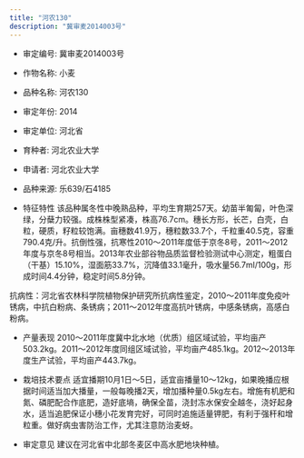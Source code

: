 ```yaml
---
title: "河农130"
description: "冀审麦2014003号"
---
```

* 审定编号:  冀审麦2014003号

*  作物名称:  小麦

*  品种名称:  河农130

*  审定年份:  2014

*  审定单位:  河北省

* 育种者:  河北农业大学

*  申请者:  河北农业大学

*  品种来源:  乐639/石4185


*  特征特性
该品种属冬性中晚熟品种，平均生育期257天。幼苗半匍匐，叶色深绿，分蘖力较强。成株株型紧凑，株高76.7cm。穗长方形，长芒，白壳，白粒，硬质，籽粒较饱满。亩穗数41.9万，穗粒数33.7个，千粒重40.5克，容重790.4克/升。抗倒性强，抗寒性2010～2011年度低于京冬8号，2011～2012年度与京冬8号相当。2013年农业部谷物品质监督检验测试中心测定，粗蛋白（干基）15.10%，湿面筋33.7%，沉降值33.1毫升，吸水量56.7ml/100g，形成时间4.4分钟，稳定时间5.8分钟。
抗病性：河北省农林科学院植物保护研究所抗病性鉴定，2010～2011年度免疫叶锈病，中抗白粉病、条锈病；2011～2012年度高抗叶锈病，中感条锈病，高感白粉病。


*  产量表现
2010～2011年度冀中北水地（优质）组区域试验，平均亩产503.2kg。2011～2012年度同组区域试验，平均亩产485.1kg。2012～2013年度生产试验，平均亩产443.7kg。

*  栽培技术要点
适宜播期10月1日～5日，适宜亩播量10～12kg，如果晚播应根据时间适当加大播量，一般每晚播2天，增加播种量0.5kg左右。增施有机肥和氮、磷肥配合作底肥，造好底墒，确保全苗，浇封冻水保安全越冬，浇好起身水，适当追肥保证小穗小花发育完好，可同时追施适量钾肥，有利于强秆和增粒重。做好病虫害防治工作，尤其注意防治麦蚜。

*  审定意见
建议在河北省中北部冬麦区中高水肥地块种植。
